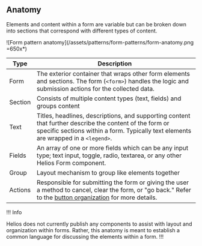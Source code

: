 ## Anatomy

Elements and content within a form are variable but can be broken down into sections that correspond with different types of content.

![Form pattern anatomy](/assets/patterns/form-patterns/form-anatomy.png =650x*)

| Type | Description |
|------|-------------|
| Form | The exterior container that wraps other form elements and sections. The form (`<form>`) handles the logic and submission actions for the collected data. |
| Section | Consists of multiple content types (text, fields) and groups  content |
| Text | Titles, headlines, descriptions, and supporting content that further describe the content of the form or specific sections within a form. Typically text elements are wrapped in a `<legend>`. |
| Fields | An array of one or more fields which can be any input type; text input, toggle, radio, textarea, or any other Helios Form component. |
| Group | Layout mechanism to group like elements together |
| Actions | Responsible for submitting the form or giving the user a method to cancel, clear the form, or "go back." Refer to the [button organization](patterns/button-organization) for more details. |

!!! Info

Helios does not currently publish any components to assist with layout and organization within forms. Rather, this anatomy is meant to establish a common language for discussing the elements within a form.
!!!

